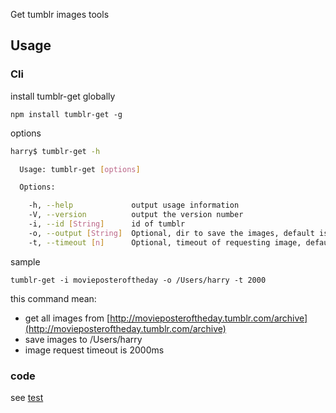 Get tumblr images tools

## Usage

### Cli
install tumblr-get globally

`npm install tumblr-get -g`

options
```bash
harry$ tumblr-get -h

  Usage: tumblr-get [options]

  Options:

    -h, --help             output usage information
    -V, --version          output the version number
    -i, --id [String]      id of tumblr
    -o, --output [String]  Optional, dir to save the images, default is current path
    -t, --timeout [n]      Optional, timeout of requesting image, default is 10s
```

sample

`tumblr-get -i movieposteroftheday -o /Users/harry -t 2000`

this command mean: 

 * get all images from [http://movieposteroftheday.tumblr.com/archive](http://movieposteroftheday.tumblr.com/archive)
 * save images to /Users/harry
 * image request timeout is 2000ms

### code
see [test](https://github.com/hcnode/tumblr-get/blob/master/test/test.js)
